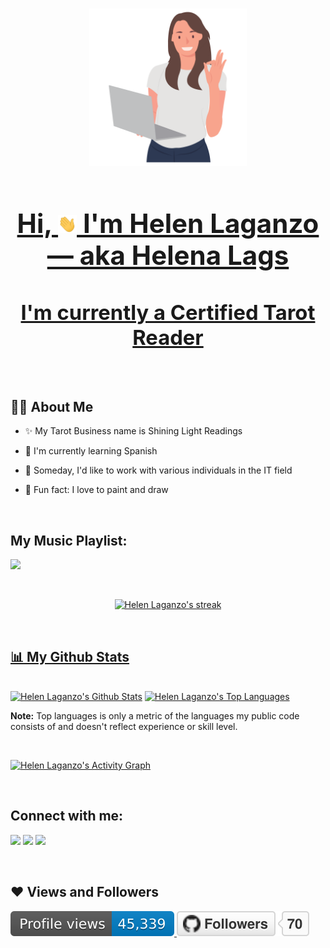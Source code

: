 <h1 align="center"><a href="#"><img width="50%" height="auto" src="images/womanlaptop.png" height="175px"/>
 
<h2 align="center">Hi, <img src="images/wave.gif" width="30px"> I'm Helen Laganzo — aka Helena Lags</h2>

### <h3 align="center">[I'm currently a Certified Tarot Reader](https://www.facebook.com/SLRtarot)</h3>

<br/>

## 🙋‍♂️ About Me

- ✨ My Tarot Business name is Shining Light Readings
  
- 🧠 I'm currently learning Spanish

- 🤖 Someday, I'd like to work with various individuals in the IT field
  
- 🤡 Fun fact: I love to paint and draw

<br/>

## My Music Playlist:

[<img src="https://img.icons8.com/color/48/000000/spotify--v1.png"/>](https://open.spotify.com/playlist/1UrW6q59egbyXEhtiI2WR4)

<br/>

<p align="center">
    <a href="https://github.com/HelenaLags/github-readme-streak-stats">
        <img title="🔥 Get streak stats for your profile at git.io/streak-stats" alt="Helen Laganzo's streak" src="https://github-readme-streak-stats.herokuapp.com/?user=HelenaLags&theme=black-ice&hide_border=true&stroke=0000&background=060A0CD0"/>
</p>

<br/>

## 📊 My Github Stats

  <br/>
    <a href="https://github.com/HelenaLags/github-readme-stats"><img alt="Helen Laganzo's Github Stats" src="https://github-readme-stats.vercel.app/api?username=HelenaLags&show_icons=true&count_private=true&theme=react&hide_border=true&bg_color=0D1117" /></a>
  <a href="https://github.com/HelenaLags/github-readme-stats"><img alt="Helen Laganzo's Top Languages" src="https://github-readme-stats.vercel.app/api/top-langs/?username=HelenaLags&langs_count=8&count_private=true&layout=compact&theme=react&hide_border=true&bg_color=0D1117" /></a>
  <br/>

  <b>Note:</b> Top languages is only a metric of the languages my public code consists of and doesn't reflect experience or skill level.

<br/>

<a href="https://github.com/HelenaLags/github-readme-activity-graph"><img alt="Helen Laganzo's Activity Graph" src="https://activity-graph.herokuapp.com/graph?username=HelenaLags&bg_color=0D1117&color=5BCDEC&line=5BCDEC&point=FFFFFF&hide_border=true" /></a>

<br/>

## Connect with me:
<p align="left">

[<img src="https://img.icons8.com/color/48/000000/linkedin.png"/>](https://www.linkedin.com/in/helenlaganzo/)
[<img src="https://img.icons8.com/color/48/000000/facebook-new.png"/>](https://www.facebook.com/twiceisenoughforwise)
[<img src="https://img.icons8.com/fluency/48/000000/instagram-new.png"/>](https://www.instagram.com/helensmemento/)

</p>

<br/>

## ❤ Views and Followers
<a href="https://github.com/HelenaLags/github-profile-views-counter">
    <img src="images/helena.svg">
</a>
<a href="https://github.com/HelenaLags?tab=followers"><img src="images/HelenaLags.svg" alt="GitHub Badge"></a>
